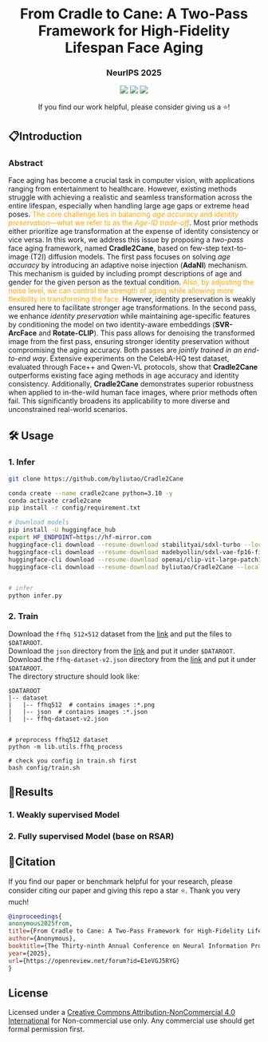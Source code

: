 <p align="center">
  <h1 align="center">From Cradle to Cane: A Two-Pass Framework for High-Fidelity Lifespan Face Aging</h1>
  <h3 align='center'>NeurIPS 2025</h3>
  <div align="center">
      <a href='https://arxiv.org/abs/2506.20977'><img src='https://img.shields.io/badge/arXiv-2501.04440-brown.svg?logo=arxiv&logoColor=white'></a>
      <a href='https://github.com/byliutao/Cradle2Cane'><img src='https://img.shields.io/badge/Github-page-yellow.svg?logo=Github&logoColor=white'></a>
      <a href='https://huggingface.co/byliutao/Cradle2Cane'><img src='https://img.shields.io/badge/HuggingFace-Model-orange?logo=huggingface'></a>
  </div>
  <p align='center'>
      If you find our work helpful, please consider giving us a ⭐!
  </p>
</p>


<!-- ## ⭐️Highlights -->

<!-- ![highlight](docs/highlight.png) -->


## 📋Introduction

<h3 align='left'>
    Abstract
</h3>

<div>
  Face aging has become a crucial task in computer vision, with applications ranging from entertainment to healthcare. However, existing methods struggle with achieving a realistic and seamless transformation across the entire lifespan, especially when handling large age gaps or extreme head poses. <span style="color:orange;">The core challenge lies in balancing <i>age accuracy</i> and <i>identity preservation</i>—what we refer to as the <i>Age-ID trade-off</i></span>. Most prior methods either prioritize age transformation at the expense of identity consistency or vice versa. In this work, we address this issue by proposing a <i>two-pass</i> face aging framework, named <b>Cradle2Cane</b>, based on few-step text-to-image (T2I) diffusion models. The first pass focuses on solving <i>age accuracy</i> by introducing an adaptive noise injection (<b>AdaNI</b>) mechanism. This mechanism is guided by including prompt descriptions of age and gender for the given person as the textual condition. <span style="color:orange;">Also, by adjusting the noise level, we can control the strength of aging while allowing more flexibility in transforming the face.</span> However, identity preservation is weakly ensured here to facilitate stronger age transformations. In the second pass, we enhance <i>identity preservation</i> while maintaining age-specific features by conditioning the model on two identity-aware embeddings (<b>SVR-ArcFace</b> and <b>Rotate-CLIP</b>). This pass allows for denoising the transformed image from the first pass, ensuring stronger identity preservation without compromising the aging accuracy. Both passes are <i>jointly trained in an end-to-end way</i>. Extensive experiments on the CelebA-HQ test dataset, evaluated through Face++ and Qwen-VL protocols, show that <b>Cradle2Cane</b> outperforms existing face aging methods in age accuracy and identity consistency. Additionally, <b>Cradle2Cane</b> demonstrates superior robustness when applied to in-the-wild human face images, where prior methods often fail. This significantly broadens its applicability to more diverse and unconstrained real-world scenarios.
</div>



## 🛠️ Usage

### 1. Infer


```sh
git clone https://github.com/byliutao/Cradle2Cane

conda create --name cradle2cane python=3.10 -y
conda activate cradle2cane
pip install -r config/requirement.txt

# Download models
pip install -U huggingface_hub
export HF_ENDPOINT=https://hf-mirror.com
huggingface-cli download --resume-download stabilityai/sdxl-turbo --local-dir models/sdxl-turbo/
huggingface-cli download --resume-download madebyollin/sdxl-vae-fp16-fix --local-dir models/sdxl-vae-fp16-fix/
huggingface-cli download --resume-download openai/clip-vit-large-patch14 --local-dir models/clip-vit-large-patch14/
huggingface-cli download --resume-download byliutao/Cradle2Cane --local-dir models/


# infer
python infer.py
``` 



### 2. Train

Download the `ffhq 512×512` dataset from the [link](https://www.kaggle.com/datasets/chelove4draste/ffhq-512x512) and put the files to `$DATAROOT`.  
Download the `json` directory from the [link](https://github.com/DCGM/ffhq-features-dataset/tree/master/json) and put it under `$DATAROOT`.  
Download the `ffhq-dataset-v2.json` directory from the [link](https://drive.google.com/file/d/16N0RV4fHI6joBuKbQAoG34V_cQk7vxSA/view) and put it under `$DATAROOT`.  
The directory structure should look like:

```
$DATAROOT
|-- dataset
|   |-- ffhq512  # contains images :*.png
|   |-- json  # contains images :*.json
|   |-- ffhq-dataset-v2.json
```

```

# preprocess ffhq512 dataset
python -m lib.utils.ffhq_process

# check you config in train.sh first
bash config/train.sh
```




## 🚀Results

### 1. Weakly supervised Model 


### 2. Fully supervised Model (base on RSAR)




## 📘Citation

If you find our paper or benchmark helpful for your research, please consider citing our paper and giving this repo a star ⭐. Thank you very much!

```bibtex
@inproceedings{
anonymous2025from,
title={From Cradle to Cane: A Two-Pass Framework for High-Fidelity Lifespan Face Aging},
author={Anonymous},
booktitle={The Thirty-ninth Annual Conference on Neural Information Processing Systems},
year={2025},
url={https://openreview.net/forum?id=E1eVGJ5RYG}
}
```


## License

Licensed under a [Creative Commons Attribution-NonCommercial 4.0 International](https://creativecommons.org/licenses/by-nc/4.0/) for Non-commercial use only. Any commercial use should get formal permission first. 

